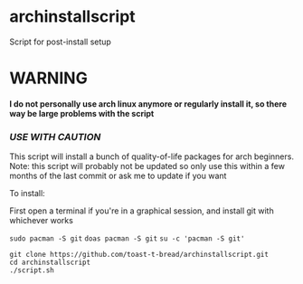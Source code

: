 # archinstallscript
Script for post-install setup

# WARNING
#### I do not personally use arch linux anymore or regularly install it, so there way be large problems with the script 
### _USE WITH CAUTION_

This script will install a bunch of quality-of-life packages for arch beginners.
Note: this script will probably not be updated so only use this within a few months of the last commit or ask me to update if you want

To install:

First open a terminal if you're in a graphical session, and install git with whichever works

``sudo pacman -S git``
``doas pacman -S git``
``su -c 'pacman -S git'``

```
git clone https://github.com/toast-t-bread/archinstallscript.git
cd archinstallscript
./script.sh
```

